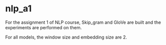 # nlp_a1
For the assignment 1 of NLP course, Skip_gram and GloVe are built and the experiments are performed on them.

For all models, the window size and embedding size are 2.
